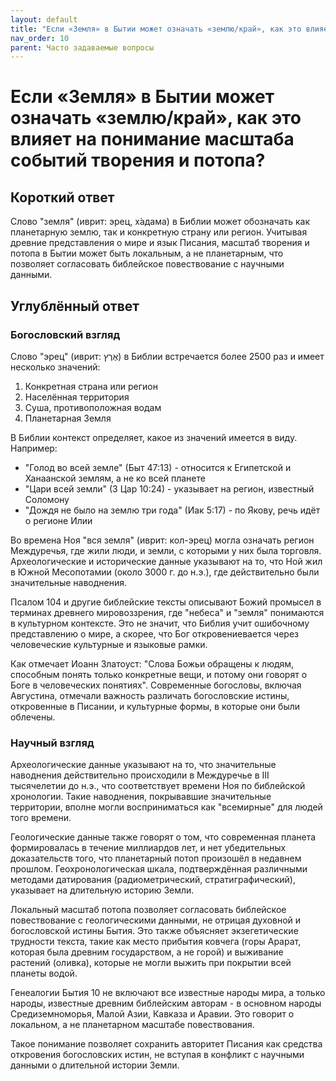 ```yaml
---
layout: default
title: "Если «Земля» в Бытии может означать «землю/край», как это влияет на понимание масштаба событий творения и потопа?"
nav_order: 10
parent: Часто задаваемые вопросы
---
```


# Если «Земля» в Бытии может означать «землю/край», как это влияет на понимание масштаба событий творения и потопа?

## Короткий ответ

Слово "земля" (иврит: эрец, х́адама) в Библии может обозначать как планетарную землю, так и конкретную страну или регион. Учитывая древние представления о мире и язык Писания, масштаб творения и потопа в Бытии может быть локальным, а не планетарным, что позволяет согласовать библейское повествование с научными данными.

## Углублённый ответ

### Богословский взгляд

Слово "эрец" (иврит: אֶרֶץ) в Библии встречается более 2500 раз и имеет несколько значений:
1. Конкретная страна или регион
2. Населённая территория
3. Суша, противоположная водам
4. Планетарная Земля

В Библии контекст определяет, какое из значений имеется в виду. Например:
- "Голод во всей земле" (Быт 47:13) - относится к Египетской и Ханаанской землям, а не ко всей планете
- "Цари всей земли" (3 Цар 10:24) - указывает на регион, известный Соломону
- "Дождя не было на землю три года" (Иак 5:17) - по Якову, речь идёт о регионе Илии

Во времена Ноя "вся земля" (иврит: кол-эрец) могла означать регион Междуречья, где жили люди, и земли, с которыми у них была торговля. Археологические и исторические данные указывают на то, что Ной жил в Южной Месопотамии (около 3000 г. до н.э.), где действительно были значительные наводнения.

Псалом 104 и другие библейские тексты описывают Божий промысел в терминах древнего мировоззрения, где "небеса" и "земля" понимаются в культурном контексте. Это не значит, что Библия учит ошибочному представлению о мире, а скорее, что Бог откровениевается через человеческие культурные и языковые рамки.

Как отмечает Иоанн Златоуст: "Слова Божьи обращены к людям, способным понять только конкретные вещи, и потому они говорят о Боге в человеческих понятиях". Современные богословы, включая Августина, отмечали важность различать богословские истины, откровенные в Писании, и культурные формы, в которые они были облечены.

### Научный взгляд

Археологические данные указывают на то, что значительные наводнения действительно происходили в Междуречье в III тысячелетии до н.э., что соответствует времени Ноя по библейской хронологии. Такие наводнения, покрывавшие значительные территории, вполне могли восприниматься как "всемирные" для людей того времени.

Геологические данные также говорят о том, что современная планета формировалась в течение миллиардов лет, и нет убедительных доказательств того, что планетарный потоп произошёл в недавнем прошлом. Геохронологическая шкала, подтверждённая различными методами датирования (радиометрический, стратиграфический), указывает на длительную историю Земли.

Локальный масштаб потопа позволяет согласовать библейское повествование с геологическими данными, не отрицая духовной и богословской истины Бытия. Это также объясняет экзегетические трудности текста, такие как место прибытия ковчега (горы Арарат, которая была древним государством, а не горой) и выживание растений (оливка), которые не могли выжить при покрытии всей планеты водой.

Генеалогии Бытия 10 не включают все известные народы мира, а только народы, известные древним библейским авторам - в основном народы Средиземноморья, Малой Азии, Кавказа и Аравии. Это говорит о локальном, а не планетарном масштабе повествования.

Такое понимание позволяет сохранить авторитет Писания как средства откровения богословских истин, не вступая в конфликт с научными данными о длительной истории Земли.